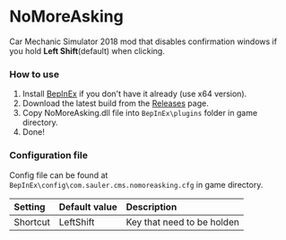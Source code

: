 ﻿# NoMoreAsking
Car Mechanic Simulator 2018 mod that disables confirmation windows if you hold **Left Shift**(default) when clicking.

### How to use
1. Install [BepInEx](https://bepinex.github.io/bepinex_docs/master/articles/user_guide/installation/index.html#installing-bepinex-1) if you don't have it already (use x64 version).
2. Download the latest build from the [Releases](https://github.com/Sauler/NoMoreAsking/releases/latest) page.
3. Copy NoMoreAsking.dll file into ```BepInEx\plugins``` folder in game directory.
4. Done!

### Configuration file
Config file can be found at ```BepInEx\config\com.sauler.cms.nomoreasking.cfg``` in game directory.

| Setting             | Default value |               Description                |
| :------------------ |:------------- | :--------------------------------------- |
| Shortcut            | LeftShift     | Key that need to be holden               |
